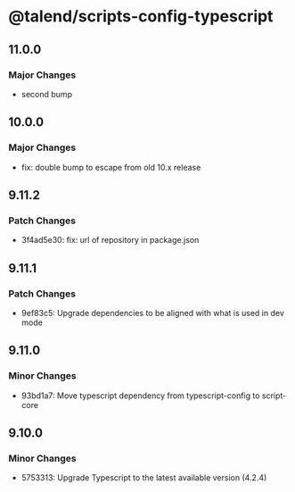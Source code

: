 # @talend/scripts-config-typescript

## 11.0.0

### Major Changes

- second bump

## 10.0.0

### Major Changes

- fix: double bump to escape from old 10.x release

## 9.11.2

### Patch Changes

- 3f4ad5e30: fix: url of repository in package.json

## 9.11.1

### Patch Changes

- 9ef83c5: Upgrade dependencies to be aligned with what is used in dev mode

## 9.11.0

### Minor Changes

- 93bd1a7: Move typescript dependency from typescript-config to script-core

## 9.10.0

### Minor Changes

- 5753313: Upgrade Typescript to the latest available version (4.2.4)
